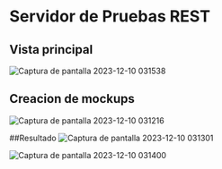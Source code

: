 # Servidor de Pruebas REST

## Vista principal
![Captura de pantalla 2023-12-10 031538](https://github.com/EleazarPe/MyExperience_Projects/assets/71235444/a01ff25b-5826-4448-83e1-51d593f90665)

## Creacion de mockups
![Captura de pantalla 2023-12-10 031216](https://github.com/EleazarPe/MyExperience_Projects/assets/71235444/169e7649-474d-4d70-8177-bfb807cacbbe)

##Resultado
![Captura de pantalla 2023-12-10 031301](https://github.com/EleazarPe/MyExperience_Projects/assets/71235444/9f3c78aa-a0b8-4809-a6ff-87ddb57c06a2)

![Captura de pantalla 2023-12-10 031400](https://github.com/EleazarPe/MyExperience_Projects/assets/71235444/0798af5b-7e7f-47f1-ae55-9856e4b85031)
